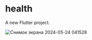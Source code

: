 # health

A new Flutter project.

![Снимок экрана 2024-05-24 041528](https://github.com/mazkanataru/Reminder_pill/assets/116063218/daf529c3-1c37-41b8-90b5-4d08a70c4c36)

